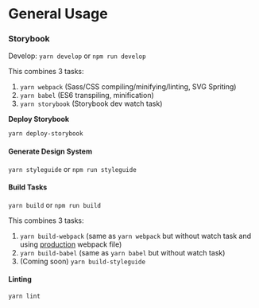# General Usage

### Storybook

Develop: `yarn develop` or `npm run develop`

This combines 3 tasks:

1. `yarn webpack` \(Sass/CSS compiling/minifying/linting, SVG Spriting\)
2. `yarn babel` \(ES6 transpiling, minification\)
3. `yarn storybook` \(Storybook dev watch task\)

**Deploy Storybook**

`yarn deploy-storybook`

#### Generate Design System

`yarn styleguide` or `npm run styleguide`

#### Build Tasks

`yarn build` or `npm run build`

This combines 3 tasks:

1. `yarn build-webpack` \(same as `yarn webpack`  but without watch task and using [production](../configuration/webpack-and-build.md#project) webpack file\)
2. `yarn build-babel` \(same as `yarn babel` but without watch task\)
3. \(Coming soon\) `yarn build-styleguide`

#### Linting

`yarn lint`

